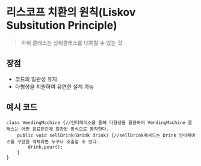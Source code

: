 # 리스코프 치환의 원칙(Liskov Subsitution Principle)
> 하위 클래스는 상위클래스를 대체할 수 있는 것

## 장점
- 코드의 일관성 유지
- 다형성을 지원하여 유연한 설계 가능
## 예시 코드
```
class VendingMachine {//인터페이스를 통해 다형성을 활용하여 VendingMachine 클래스는 어떤 음료든간에 일관된 방식으로 동작한다.
    public void sellDrink(Drink drink) {//sellDrink메서드는 Drink 인터페이스를 구현한 객체라면 누구나 호출할 수 있다.
        drink.pour(); 
    }
}
```
